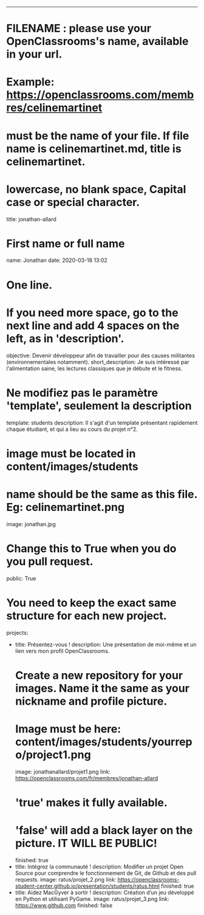 ---

# FILENAME : please use your OpenClassrooms's name, available in your url.
# Example: https://openclassrooms.com/membres/celinemartinet
# must be the name of your file. If file name is celinemartinet.md, title is celinemartinet.
# lowercase, no blank space, Capital case or special character.
title: jonathan-allard

# First name or full name
name: Jonathan
date: 2020-03-18 13:02

# One line.
# If you need more space, go to the next line and add 4 spaces on the left, as in 'description'.
objective: Devenir développeur afin de travailler pour des causes militantes (environnementales notamment).
short_description: Je suis intéressé par l'alimentation saine, les lectures classiques que je débute et le fitness.

# Ne modifiez pas le paramètre 'template', seulement la description
template: students
description:
    Il s'agit d'un template présentant rapidement chaque étudiant,
    et qui a lieu au cours du projet n°2.

# image must be located in content/images/students
# name should be the same as this file. Eg: celinemartinet.png
image: jonathan.jpg

# Change this to True when you do you pull request.
public: True

# You need to keep the exact same structure for each new project.
projects:
  - title: Présentez-vous !
    description: Une présentation de moi-même et un lien vers mon profil OpenClassrooms.
    # Create a new repository for your images. Name it the same as your nickname and profile picture.
    # Image must be here: content/images/students/yourrepo/project1.png
    image: jonathanallard/projet1.png
    link: https://openclassrooms.com/fr/membres/jonathan-allard
    # 'true' makes it fully available.
    # 'false' will add a black layer on the picture. IT WILL BE PUBLIC!
    finished: true
  - title: Intégrez la communauté !
    description: Modifier un projet Open Source pour comprendre le fonctionnement de Git, de Github et des pull requests. 
    image: ratus/projet_2.png
    link: https://openclassrooms-student-center.github.io/presentation/students/ratus.html
    finished: true
  - title: Aidez MacGyver à sortir !
    description: Création d’un jeu développé en Python et utilisant PyGame.
    image: ratus/projet_3.png
    link: https://www.github.com
    finished: false